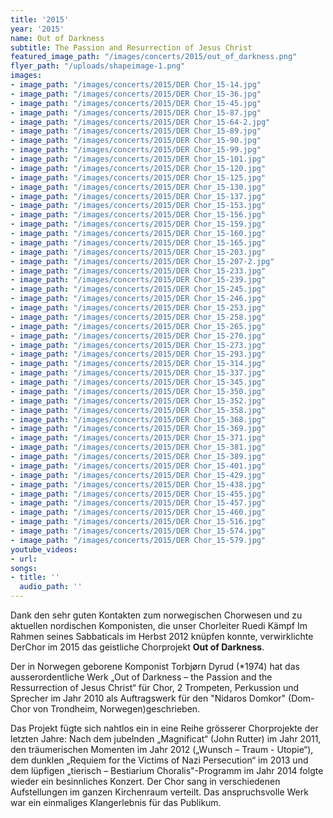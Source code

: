 ```yaml
---
title: '2015'
year: '2015'
name: Out of Darkness
subtitle: The Passion and Resurrection of Jesus Christ
featured_image_path: "/images/concerts/2015/out_of_darkness.png"
flyer_path: "/uploads/shapeimage-1.png"
images:
- image_path: "/images/concerts/2015/DER Chor_15-14.jpg"
- image_path: "/images/concerts/2015/DER Chor_15-36.jpg"
- image_path: "/images/concerts/2015/DER Chor_15-45.jpg"
- image_path: "/images/concerts/2015/DER Chor_15-87.jpg"
- image_path: "/images/concerts/2015/DER Chor_15-64-2.jpg"
- image_path: "/images/concerts/2015/DER Chor_15-89.jpg"
- image_path: "/images/concerts/2015/DER Chor_15-90.jpg"
- image_path: "/images/concerts/2015/DER Chor_15-99.jpg"
- image_path: "/images/concerts/2015/DER Chor_15-101.jpg"
- image_path: "/images/concerts/2015/DER Chor_15-120.jpg"
- image_path: "/images/concerts/2015/DER Chor_15-125.jpg"
- image_path: "/images/concerts/2015/DER Chor_15-130.jpg"
- image_path: "/images/concerts/2015/DER Chor_15-137.jpg"
- image_path: "/images/concerts/2015/DER Chor_15-153.jpg"
- image_path: "/images/concerts/2015/DER Chor_15-156.jpg"
- image_path: "/images/concerts/2015/DER Chor_15-159.jpg"
- image_path: "/images/concerts/2015/DER Chor_15-160.jpg"
- image_path: "/images/concerts/2015/DER Chor_15-165.jpg"
- image_path: "/images/concerts/2015/DER Chor_15-203.jpg"
- image_path: "/images/concerts/2015/DER Chor_15-207-2.jpg"
- image_path: "/images/concerts/2015/DER Chor_15-233.jpg"
- image_path: "/images/concerts/2015/DER Chor_15-239.jpg"
- image_path: "/images/concerts/2015/DER Chor_15-245.jpg"
- image_path: "/images/concerts/2015/DER Chor_15-246.jpg"
- image_path: "/images/concerts/2015/DER Chor_15-253.jpg"
- image_path: "/images/concerts/2015/DER Chor_15-258.jpg"
- image_path: "/images/concerts/2015/DER Chor_15-265.jpg"
- image_path: "/images/concerts/2015/DER Chor_15-270.jpg"
- image_path: "/images/concerts/2015/DER Chor_15-273.jpg"
- image_path: "/images/concerts/2015/DER Chor_15-293.jpg"
- image_path: "/images/concerts/2015/DER Chor_15-314.jpg"
- image_path: "/images/concerts/2015/DER Chor_15-337.jpg"
- image_path: "/images/concerts/2015/DER Chor_15-345.jpg"
- image_path: "/images/concerts/2015/DER Chor_15-350.jpg"
- image_path: "/images/concerts/2015/DER Chor_15-352.jpg"
- image_path: "/images/concerts/2015/DER Chor_15-358.jpg"
- image_path: "/images/concerts/2015/DER Chor_15-368.jpg"
- image_path: "/images/concerts/2015/DER Chor_15-369.jpg"
- image_path: "/images/concerts/2015/DER Chor_15-371.jpg"
- image_path: "/images/concerts/2015/DER Chor_15-381.jpg"
- image_path: "/images/concerts/2015/DER Chor_15-389.jpg"
- image_path: "/images/concerts/2015/DER Chor_15-401.jpg"
- image_path: "/images/concerts/2015/DER Chor_15-429.jpg"
- image_path: "/images/concerts/2015/DER Chor_15-438.jpg"
- image_path: "/images/concerts/2015/DER Chor_15-455.jpg"
- image_path: "/images/concerts/2015/DER Chor_15-457.jpg"
- image_path: "/images/concerts/2015/DER Chor_15-460.jpg"
- image_path: "/images/concerts/2015/DER Chor_15-516.jpg"
- image_path: "/images/concerts/2015/DER Chor_15-574.jpg"
- image_path: "/images/concerts/2015/DER Chor_15-579.jpg"
youtube_videos:
- url: 
songs:
- title: ''
  audio_path: ''
---
```


Dank den sehr guten Kontakten zum norwegischen Chorwesen und zu aktuellen nordischen Komponisten, die unser Chorleiter Ruedi K&auml;mpf Im Rahmen seines Sabbaticals im Herbst 2012 kn&uuml;pfen konnte, verwirklichte DerChor im 2015 das geistliche Chorprojekt **Out of Darkness**.

Der in Norwegen geborene Komponist Torbj&oslash;rn Dyrud (\*1974) hat das ausserordentliche Werk „Out of Darkness – the Passion and the Ressurrection of Jesus Christ“ f&uuml;r Chor, 2 Trompeten, Perkussion und Sprecher im Jahr 2010 als Auftragswerk f&uuml;r den "Nidaros Domkor" (Dom-Chor von Trondheim, Norwegen)geschrieben.

Das Projekt f&uuml;gte sich nahtlos ein in eine Reihe gr&ouml;sserer Chorprojekte der letzten Jahre: Nach dem jubelnden „Magnificat“ (John Rutter) im Jahr 2011, den tr&auml;umerischen Momenten im Jahr 2012 („Wunsch – Traum - Utopie“), dem dunklen „Requiem for the Victims of Nazi Persecution“ im 2013 und dem l&uuml;pfigen „tierisch – Bestiarium Choralis"-Programm im Jahr 2014 folgte wieder ein besinnliches Konzert. Der Chor sang in verschiedenen Aufstellungen im ganzen Kirchenraum verteilt. Das anspruchsvolle Werk war ein einmaliges Klangerlebnis f&uuml;r das Publikum.